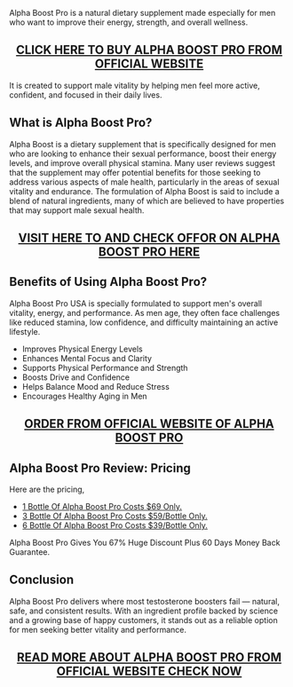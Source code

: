 <p>Alpha Boost Pro is a natural dietary supplement made especially for men who want to improve their energy, strength, and overall wellness.</p>
<h2 style="text-align: center;"><a href="https://sale365day.com/order-alpha-boost-pro">CLICK HERE TO BUY ALPHA BOOST PRO FROM OFFICIAL WEBSITE</a></h2>
<p>It is created to support male vitality by helping men feel more active, confident, and focused in their daily lives.</p>
<h2 style="text-align: left;">What is Alpha Boost Pro?</h2>
<p style="text-align: left;">Alpha Boost is a dietary supplement that is specifically designed for men who are looking to enhance their sexual performance, boost their energy levels, and improve overall physical stamina. Many user reviews suggest that the supplement may offer potential benefits for those seeking to address various aspects of male health, particularly in the areas of sexual vitality and endurance. The formulation of Alpha Boost is said to include a blend of natural ingredients, many of which are believed to have properties that may support male sexual health.</p>
<h2 style="text-align: center;"><a href="https://sale365day.com/order-alpha-boost-pro">VISIT HERE TO AND CHECK OFFOR ON ALPHA BOOST PRO HERE</a></h2>
<h2 style="text-align: left;">Benefits of Using Alpha Boost Pro?</h2>
<p style="text-align: left;">Alpha Boost Pro USA is specially formulated to support men's overall vitality, energy, and performance. As men age, they often face challenges like reduced stamina, low confidence, and difficulty maintaining an active lifestyle.</p>
<ul style="text-align: left;">
<li>Improves Physical Energy Levels</li>
<li>Enhances Mental Focus and Clarity</li>
<li>Supports Physical Performance and Strength</li>
<li>Boosts Drive and Confidence</li>
<li>Helps Balance Mood and Reduce Stress</li>
<li>Encourages Healthy Aging in Men</li>
</ul>
<h2 style="text-align: center;"><a href="https://sale365day.com/order-alpha-boost-pro">ORDER FROM OFFICIAL WEBSITE OF ALPHA BOOST PRO</a></h2>
<h2 style="text-align: left;">Alpha Boost Pro Review: Pricing</h2>
<p style="text-align: left;">Here are the pricing,</p>
<ul style="text-align: left;">
<li><a href="https://sale365day.com/order-alpha-boost-pro">1 Bottle Of Alpha Boost Pro Costs $69 Only.</a></li>
<li><a href="https://sale365day.com/order-alpha-boost-pro">3 Bottle Of Alpha Boost Pro Costs $59/Bottle Only.</a></li>
<li><a href="https://sale365day.com/order-alpha-boost-pro">6 Bottle Of Alpha Boost Pro Costs $39/Bottle Only.</a></li>
</ul>
<p>Alpha Boost Pro Gives You 67% Huge Discount Plus 60 Days Money Back Guarantee.</p>
<h2 style="text-align: left;">Conclusion</h2>
<p style="text-align: left;">Alpha Boost Pro delivers where most testosterone boosters fail &mdash; natural, safe, and consistent results. With an ingredient profile backed by science and a growing base of happy customers, it stands out as a reliable option for men seeking better vitality and performance.</p>
<h2 style="text-align: center;"><a href="https://sale365day.com/order-alpha-boost-pro">READ MORE ABOUT ALPHA BOOST PRO FROM OFFICIAL WEBSITE CHECK NOW</a></h2>

